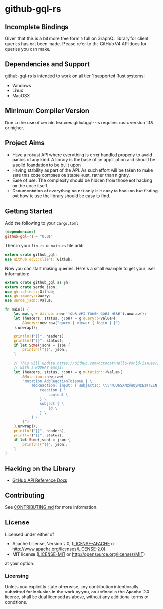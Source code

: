 # github-gql-rs

## Incomplete Bindings
Given that this is a bit more free form a full on GraphQL library for client
queries has not been made. Please refer to the GitHub V4 API docs for queries
you can make.

## Dependencies and Support
github-gql-rs is intended to work on all tier 1 supported Rust systems:

- Windows
- Linux
- MacOSX

## Minimum Compiler Version
Due to the use of certain features githubgql--rs requires rustc version 1.18 or
higher.

## Project Aims
- Have a robust API where everything is error handled properly to avoid
  panics of any kind. A library is the base of an application and should
  be a solid foundation to be built upon
- Having stability as part of the API. As such effort will be
  taken to make sure this code compiles on stable Rust, rather than
  nightly.
- Ease of use. The complexity should be hidden from those not hacking on
  the code itself.
- Documentation of everything so not only is it easy to hack on but
  finding out how to use the library should be easy to find.

## Getting Started
Add the following to your `Cargo.toml`

```toml
[dependencies]
github-gql-rs = "0.01"
```

Then in your `lib.rs` or `main.rs` file add:

```rust
extern crate github_gql;
use github_gql::client::Github;
```

Now you can start making queries. Here's a small example to get your user
information:

```rust
extern crate github_gql as gh;
extern crate serde_json;
use gh::client::Github;
use gh::query::Query;
use serde_json::Value;

fn main() {
    let mut g = Github::new("YOUR API TOKEN GOES HERE").unwrap();
    let (headers, status, json) = g.query::<Value>(
        &Query::new_raw("query { viewer { login } }")
    ).unwrap();

    println!("{}", headers);
    println!("{}", status);
    if let Some(json) = json {
        println!("{}", json);
    }

    // This will update https://github.com/octocat/Hello-World/issues/349
    // with a HOORAY emoji!
    let (headers, status, json) = g.mutation::<Value>(
        &Mutation::new_raw(
        "mutation AddReactionToIssue { \
            addReaction( input: { subjectId: \\\"MDU6SXNzdWUyMzEzOTE1NTE=\\\", content: HOORAY } ) { \
                reaction { \
                    content \
                } \
                subject { \
                    id \
                } \
            } \
        }")
    ).unwrap();
    println!("{}", headers);
    println!("{}", status);
    if let Some(json) = json {
        println!("{}", json);
    }
}
```

## Hacking on the Library
- [GitHub API Reference Docs](https://developer.github.com/v4/)

## Contributing
See [CONTRIBUTING.md](../CONTRIBUTING.md) for more information.

## License

Licensed under either of

 * Apache License, Version 2.0, ([LICENSE-APACHE](LICENSE-APACHE) or http://www.apache.org/licenses/LICENSE-2.0)
 * MIT license ([LICENSE-MIT](LICENSE-MIT) or http://opensource.org/licenses/MIT)

at your option.

### Licensing

Unless you explicitly state otherwise, any contribution intentionally submitted
for inclusion in the work by you, as defined in the Apache-2.0 license, shall be
dual licensed as above, without any additional terms or conditions.
